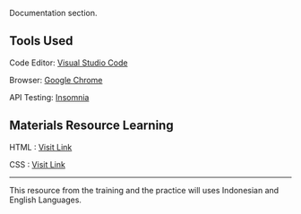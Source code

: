 Documentation section.

## Tools Used

Code Editor: [Visual Studio Code](https://code.visualstudio.com/)

Browser: [Google Chrome](https://www.google.com/chrome/?brand=CHBD&brand=CHBD&gclid=Cj0KCQjw2qKmBhCfARIsAFy8buLQPwaswiW3NUofbx_LL9bp0FdKe-SXWjBnpAtvVeFrM6l6RCHsH4MaAswuEALw_wcB&gclsrc=aw.ds)

API Testing: [Insomnia](https://insomnia.rest/)

## Materials Resource Learning

HTML : [Visit Link](https://www.w3schools.com/tags/tag_html.asp)

CSS : [Visit Link](https://www.w3schools.com/css/)

---

This resource from the training and the practice will uses Indonesian and English Languages.
